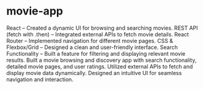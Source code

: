 # movie-app
React – Created a dynamic UI for browsing and searching movies.
REST API (fetch with .then) – Integrated external APIs to fetch movie details.
React Router – Implemented navigation for different movie pages.
CSS & Flexbox/Grid – Designed a clean and user-friendly interface.
Search Functionality – Built a feature for filtering and displaying relevant movie results.
Built a movie browsing and discovery app with search functionality, detailed movie pages, and user ratings.
Utilized external APIs to fetch and display movie data dynamically.
Designed an intuitive UI for seamless navigation and interaction.
